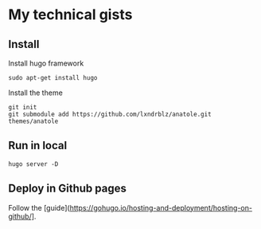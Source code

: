 # My technical gists

## Install

Install hugo framework

    sudo apt-get install hugo

Install the theme

    git init
    git submodule add https://github.com/lxndrblz/anatole.git themes/anatole


## Run in local

    hugo server -D

## Deploy in Github pages

Follow the [guide](https://gohugo.io/hosting-and-deployment/hosting-on-github/].
